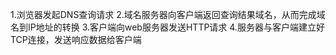 
1.浏览器发起DNS查询请求
2.域名服务器向客户端返回查询结果域名，从而完成域名到IP地址的转换
3.客户端向web服务器发送HTTP请求
4.服务器与客户端建立好TCP连接，发送响应数据给客户端
